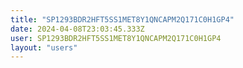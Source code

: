 ```yaml
---
title: "SP1293BDR2HFT5SS1MET8Y1QNCAPM2Q171C0H1GP4"
date: 2024-04-08T23:03:45.333Z
user: SP1293BDR2HFT5SS1MET8Y1QNCAPM2Q171C0H1GP4
layout: "users"
---
```

    